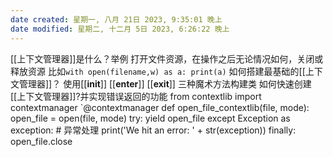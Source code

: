 ```yaml
---
date created: 星期一, 八月 21日 2023, 9:35:01 晚上
date modified: 星期二, 十二月 5日 2023, 6:26:22 晚上
---
```

[[上下文管理器]]是什么？举例
	打开文件资源，在操作之后无论情况如何，关闭或释放资源
	比如`with open(filename,w) as a:
		print(a)`
如何搭建最基础的[[上下文管理器]]？
	使用[[__init__]] [[__enter__]] [[__exit__]] 三种魔术方法构建类
如何快速创建[[上下文管理器]]?并实现错误返回的功能
	from contextlib import contextmanager
	`@contextmanager
	def open_file_contextlib(file, mode):
	    open_file = open(file, mode)
	    try:
	        yield open_file
	    except Exception as exception:  # 异常处理
	        print('We hit an error: ' + str(exception))
	    finally:
	        open_file.close